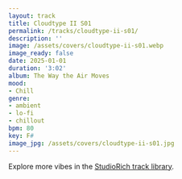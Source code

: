 ```yaml
---
layout: track
title: Cloudtype II S01
permalink: /tracks/cloudtype-ii-s01/
description: ''
image: /assets/covers/cloudtype-ii-s01.webp
image_ready: false
date: 2025-01-01
duration: '3:02'
album: The Way the Air Moves
mood:
- Chill
genre:
- ambient
- lo-fi
- chillout
bpm: 80
key: F#
image_jpg: /assets/covers/cloudtype-ii-s01.jpg
---
```


Explore more vibes in the [StudioRich track library](/tracks/).
